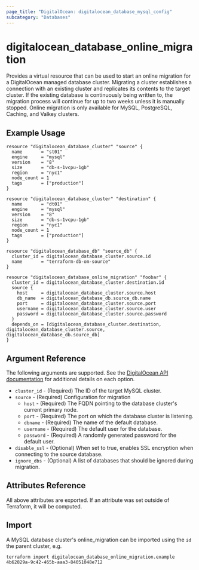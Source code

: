 ```yaml
---
page_title: "DigitalOcean: digitalocean_database_mysql_config"
subcategory: "Databases"
---
```


# digitalocean\_database\_online\_migration

Provides a virtual resource that can be used to start an online migration 
for a DigitalOcean managed database cluster. Migrating a cluster establishes a 
connection with an existing cluster and replicates its contents to the target 
cluster. If the existing database is continuously being written to, the migration 
process will continue for up to two weeks unless it is manually stopped. 
Online migration is only available for MySQL, PostgreSQL, Caching, and Valkey clusters.

## Example Usage

```hcl
resource "digitalocean_database_cluster" "source" {
  name       = "st01"
  engine     = "mysql"
  version    = "8"
  size       = "db-s-1vcpu-1gb"
  region     = "nyc1"
  node_count = 1
  tags       = ["production"]
}

resource "digitalocean_database_cluster" "destination" {
  name       = "dt01"
  engine     = "mysql"
  version    = "8"
  size       = "db-s-1vcpu-1gb"
  region     = "nyc1"
  node_count = 1
  tags       = ["production"]
}

resource "digitalocean_database_db" "source_db" {
  cluster_id = digitalocean_database_cluster.source.id
  name       = "terraform-db-om-source"
}

resource "digitalocean_database_online_migration" "foobar" {
  cluster_id = digitalocean_database_cluster.destination.id
  source {
    host     = digitalocean_database_cluster.source.host
    db_name  = digitalocean_database_db.source_db.name
    port     = digitalocean_database_cluster.source.port
    username = digitalocean_database_cluster.source.user
    password = digitalocean_database_cluster.source.password
  }
  depends_on = [digitalocean_database_cluster.destination, digitalocean_database_cluster.source, digitalocean_database_db.source_db]
}
```


## Argument Reference

The following arguments are supported. See the [DigitalOcean API documentation](https://docs.digitalocean.com/reference/api/digitalocean/#tag/Databases/operation/databases_update_onlineMigration)
for additional details on each option.

* `cluster_id` - (Required)  The ID of the target MySQL cluster.
* `source` - (Required) Configuration for migration
  * `host` - (Required) The FQDN pointing to the database cluster's current primary node.
  * `port` - (Required) The port on which the database cluster is listening.
  * `dbname` - (Required) The name of the default database.
  * `username` - (Required) The default user for the database.
  * `password` - (Required) A randomly generated password for the default user. 
* `disable_ssl` - (Optional) When set to true, enables SSL encryption when connecting to the source database.
* `ignore_dbs` - (Optional) A list of databases that should be ignored during migration.

## Attributes Reference

All above attributes are exported. If an attribute was set outside of Terraform, it will be computed.

## Import

A MySQL database cluster's online_migration can be imported using the `id` the parent cluster, e.g.

```
terraform import digitalocean_database_online_migration.example 4b62829a-9c42-465b-aaa3-84051048e712
```
